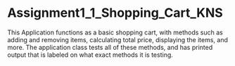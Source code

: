 # Assignment1_1_Shopping_Cart_KNS

This Application functions as a basic shopping cart, with methods such as adding and removing items,
calculating total price, displaying the items, and more. The application class tests all of these 
methods, and has printed output that is labeled on what exact methods it is testing.
